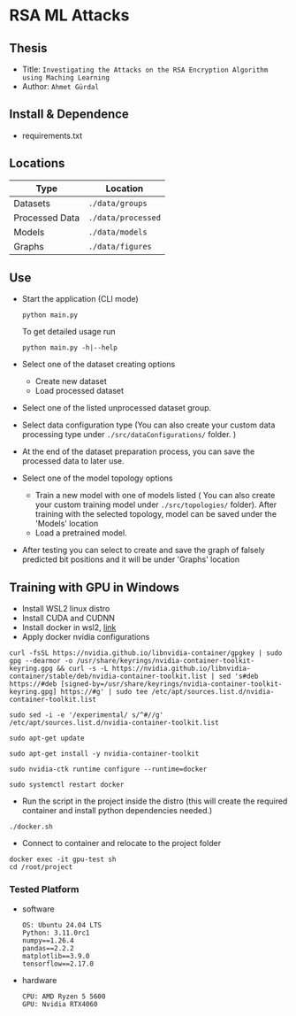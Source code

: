 RSA ML Attacks
===
## Thesis
- Title:  `Investigating the Attacks on the RSA Encryption Algorithm using Maching Learning`
- Author:  `Ahmet Gürdal`
<!-- - Paper: [https://arxiv.org/abs/xx]() -->

## Install & Dependence
- requirements.txt

## Locations
| Type | Location |
| ---  | ---      |
| Datasets | `./data/groups` |
| Processed Data | `./data/processed` |
| Models | `./data/models` |
| Graphs | `./data/figures` |

## Use
- Start the application (CLI mode)
  ```
  python main.py
  ```
  To get detailed usage run
  ```
  python main.py -h|--help
  ```

- Select one of the dataset creating options
  - Create new dataset
  - Load processed dataset
- Select one of the listed unprocessed dataset group.
- Select data configuration type (You can also create your custom data processing type under `./src/dataConfigurations/` folder. )
- At the end of the dataset preparation process, you can save the processed data to later use.
- Select one of the model topology options
  - Train a new model with one of models listed ( You can also create your custom training model under `./src/topologies/` folder). After training with the selected topology, model can be saved under the 'Models' location
  - Load a pretrained model.
- After testing you can select to create and save the graph of falsely predicted bit positions and it will be under 'Graphs' location

## Training with GPU in Windows
- Install WSL2 linux distro
- Install CUDA and CUDNN
- Install docker in wsl2, [link](https://docs.docker.com/engine/install/ubuntu/)
- Apply docker nvidia configurations
```
curl -fsSL https://nvidia.github.io/libnvidia-container/gpgkey | sudo gpg --dearmor -o /usr/share/keyrings/nvidia-container-toolkit-keyring.gpg && curl -s -L https://nvidia.github.io/libnvidia-container/stable/deb/nvidia-container-toolkit.list | sed 's#deb https://#deb [signed-by=/usr/share/keyrings/nvidia-container-toolkit-keyring.gpg] https://#g' | sudo tee /etc/apt/sources.list.d/nvidia-container-toolkit.list

sudo sed -i -e '/experimental/ s/^#//g' /etc/apt/sources.list.d/nvidia-container-toolkit.list

sudo apt-get update

sudo apt-get install -y nvidia-container-toolkit

sudo nvidia-ctk runtime configure --runtime=docker

sudo systemctl restart docker
```
- Run the script in the project inside the distro (this will create the required container and install python dependencies needed.)
```
./docker.sh
```
- Connect to container and relocate to the project folder
```
docker exec -it gpu-test sh
cd /root/project
```

<!-- ## Pretrained model
| Model | Download |
| ---     | ---   |
| Model-1 | [download]() |
| Model-2 | [download]() |
| Model-3 | [download]() |

## Code Details -->

### Tested Platform
- software
  ```
  OS: Ubuntu 24.04 LTS
  Python: 3.11.0rc1
  numpy==1.26.4
  pandas==2.2.2
  matplotlib==3.9.0
  tensorflow==2.17.0
  ```
- hardware
  ```
  CPU: AMD Ryzen 5 5600
  GPU: Nvidia RTX4060 
  ```
<!-- ### Hyper parameters
```
```
  
## License -->

